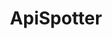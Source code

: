 ---
logohandle: apispotter
sort: apispotter
title: ApiSpotter
twitter: https://x.com/apispottercom
website: https://apispotter.com/
---